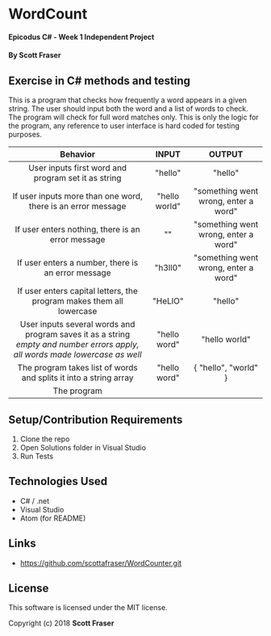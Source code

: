 # WordCount

#### Epicodus C# - Week 1 Independent Project

#### By Scott Fraser

## Exercise in C# methods and testing
This is a program that checks how frequently a word appears in a given string. The user should input both the word and a list of words to check. The program will check for full word matches only. This is only the logic for the program, any reference to user interface is hard coded for testing purposes.

| Behavior	| INPUT	| OUTPUT |
| :----------:| :-----: | :-------:|
|User inputs first word and program set it as string | "hello" | "hello"|
|If user inputs more than one word, there is an error message | "hello world" | "something went wrong, enter a word"|
|If user enters nothing, there is an error message | "" | "something went wrong, enter a word" |
|If user enters a number, there is an error message | "h3ll0" |"something went wrong, enter a word"|
|If user enters capital letters, the program makes them all lowercase| "HeLlO"| "hello"|
|User inputs several words and program saves it as a string *empty and number errors apply, all words made lowercase as well*| "hello word"|"hello world"|
|The program takes list of words and splits it into a string array| "hello word"| { "hello", "world" }
|The program

## Setup/Contribution Requirements

1. Clone the repo
1. Open Solutions folder in Visual Studio
1. Run Tests

## Technologies Used

* C# / .net
* Visual Studio
* Atom (for README)

## Links

* https://github.com/scottafraser/WordCounter.git

## License

This software is licensed under the MIT license.

Copyright (c) 2018 **Scott Fraser**
